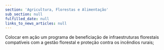 ```yaml
---
section: 'Agricultura, Florestas e Alimentação'
sub_section: null
fulfilled_date: null
links_to_news_articles: null
---
```


Colocar em ação um programa de beneficiação de infraestruturas florestais compatíveis com a gestão florestal e proteção contra os incêndios rurais;